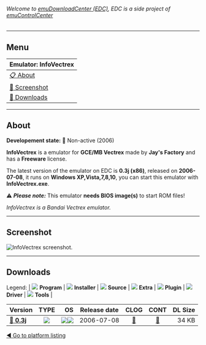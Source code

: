 ###### Welcome to [emuDownloadCenter (EDC)](https://github.com/PhoenixInteractiveNL/emuDownloadCenter/wiki/), EDC is a side project of [emuControlCenter](https://github.com/PhoenixInteractiveNL/emuControlCenter/wiki/)
***
## Menu
| **Emulator: InfoVectrex** |
|:---------|
| [:clipboard: About](#about) |
| [:sunrise: Screenshot](#screenshot) |
| [:floppy_disk: Downloads](#downloads) |
***
## About
**Developement state:** :red_circle: Non-active (2006)

**InfoVectrex** is a emulator for **GCE/MB Vectrex** made by **Jay's Factory** and has a **Freeware** license.

The latest version of the emulator on EDC is **0.3j (x86)**, released on **2006-07-08**, it runs on **Windows XP,Vista,7,8,10**, you can start this emulator with **InfoVectrex.exe**.

:warning: _**Please note:**_ This emulator **needs BIOS image(s)** to start ROM files!

_InfoVectrex is a Bandai Vectrex emulator._
***
## Screenshot
![](https://raw.githubusercontent.com/PhoenixInteractiveNL/emuDownloadCenter/master/hooks/infovectrex/emulator_screen_01.jpg "InfoVectrex screenshot.")
***
## Downloads
Legend:
| ![](https://raw.githubusercontent.com/wiki/PhoenixInteractiveNL/emuDownloadCenter/images_misc/icon_program_24.png) **Program** | 
![](https://raw.githubusercontent.com/wiki/PhoenixInteractiveNL/emuDownloadCenter/images_misc/icon_installer_24.png) **Installer** | 
![](https://raw.githubusercontent.com/wiki/PhoenixInteractiveNL/emuDownloadCenter/images_misc/icon_source_code_24.png) **Source** | 
![](https://raw.githubusercontent.com/wiki/PhoenixInteractiveNL/emuDownloadCenter/images_misc/icon_extra_24.png) **Extra** | 
![](https://raw.githubusercontent.com/wiki/PhoenixInteractiveNL/emuDownloadCenter/images_misc/icon_plugin_24.png) **Plugin** | 
![](https://raw.githubusercontent.com/wiki/PhoenixInteractiveNL/emuDownloadCenter/images_misc/icon_driver_24.png) **Driver** | 
![](https://raw.githubusercontent.com/wiki/PhoenixInteractiveNL/emuDownloadCenter/images_misc/icon_tools_24.png) **Tools** | 
 
| Version | TYPE | OS | Release date | CLOG | CONT | DL Size |
|:--------|:----:|---:|:------------:|:----:|:----:|--------:|
| [:floppy_disk: **0.3j**](https://github.com/PhoenixInteractiveNL/edc-repo0007/raw/master/infovectrex/0.3j.7z) | ![](https://raw.githubusercontent.com/wiki/PhoenixInteractiveNL/emuDownloadCenter/images_misc/icon_program_24.png) | ![](https://raw.githubusercontent.com/wiki/PhoenixInteractiveNL/emuDownloadCenter/images_misc/logo_windows_24.png)![](https://raw.githubusercontent.com/wiki/PhoenixInteractiveNL/emuDownloadCenter/images_misc/icon_32-bit_24.png) | 2006-07-08 | [:page_facing_up:](https://github.com/PhoenixInteractiveNL/edc-repo0007/blob/master/infovectrex/0.3j_changelog.txt) | [:mag_right:](https://github.com/PhoenixInteractiveNL/edc-repo0007/blob/master/infovectrex/0.3j_contents.txt) | 34 KB |

[:arrow_backward: Go to platform listing](https://github.com/PhoenixInteractiveNL/emuDownloadCenter/wiki/EDC-Platform-List)
